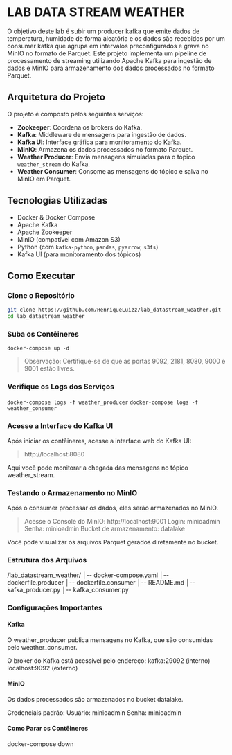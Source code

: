 # LAB DATA STREAM WEATHER

O objetivo deste lab é subir um producer kafka que emite dados de temperatura, humidade de forma aleatória e os dados são recebidos por um consumer kafka que agrupa em intervalos preconfigurados e grava no MinIO no formato de Parquet.
Este projeto implementa um pipeline de processamento de streaming utilizando Apache Kafka para ingestão de dados e MinIO para armazenamento dos dados processados no formato Parquet.

## Arquitetura do Projeto

O projeto é composto pelos seguintes serviços:

- **Zookeeper**: Coordena os brokers do Kafka.
- **Kafka**: Middleware de mensagens para ingestão de dados.
- **Kafka UI**: Interface gráfica para monitoramento do Kafka.
- **MinIO**: Armazena os dados processados no formato Parquet.
- **Weather Producer**: Envia mensagens simuladas para o tópico `weather_stream` do Kafka.
- **Weather Consumer**: Consome as mensagens do tópico e salva no MinIO em Parquet.

## Tecnologias Utilizadas

- Docker & Docker Compose
- Apache Kafka
- Apache Zookeeper
- MinIO (compatível com Amazon S3)
- Python (com `kafka-python`, `pandas`, `pyarrow`, `s3fs`)
- Kafka UI (para monitoramento dos tópicos)

## Como Executar

### **Clone o Repositório**

```bash
git clone https://github.com/HenriqueLuizz/lab_datastream_weather.git
cd lab_datastream_weather
```

### **Suba os Contêineres**

`docker-compose up -d`

> Observação: Certifique-se de que as portas 9092, 2181, 8080, 9000 e 9001 estão livres.

### Verifique os Logs dos Serviços

`docker-compose logs -f weather_producer`
`docker-compose logs -f weather_consumer`

### Acesse a Interface do Kafka UI

Após iniciar os contêineres, acesse a interface web do Kafka UI:

> http://localhost:8080

Aqui você pode monitorar a chegada das mensagens no tópico weather_stream.

### Testando o Armazenamento no MinIO

Após o consumer processar os dados, eles serão armazenados no MinIO.

> Acesse o Console do MinIO: http://localhost:9001
Login: minioadmin
Senha: minioadmin
Bucket de armazenamento: datalake

Você pode visualizar os arquivos Parquet gerados diretamente no bucket.

### Estrutura dos Arquivos

/lab_datastream_weather/
│-- docker-compose.yaml
│-- dockerfile.producer
│-- dockerfile.consumer
│-- README.md
│-- kafka_producer.py
│-- kafka_consumer.py

### Configurações Importantes

#### Kafka

O weather_producer publica mensagens no Kafka, que são consumidas pelo weather_consumer.

O broker do Kafka está acessível pelo endereço:
kafka:29092 (interno)
localhost:9092 (externo)

#### MinIO

Os dados processados são armazenados no bucket datalake.

Credenciais padrão:
    Usuário: minioadmin
    Senha: minioadmin

#### Como Parar os Contêineres

docker-compose down
